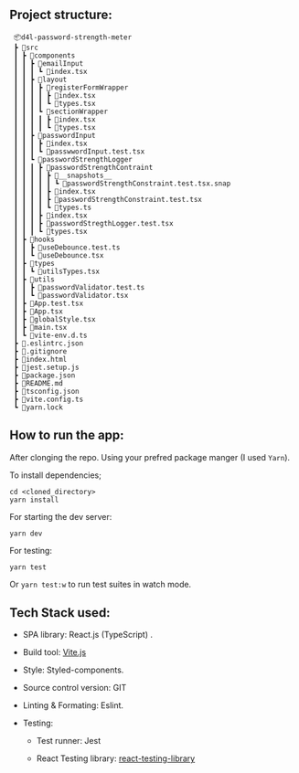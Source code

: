 ## Project structure:

     📦d4l-password-strength-meter
     ┣ 📂src
     ┃ ┣ 📂components
     ┃ ┃ ┣ 📂emailInput
     ┃ ┃ ┃ ┗ 📜index.tsx
     ┃ ┃ ┣ 📂layout
     ┃ ┃ ┃ ┣ 📂registerFormWrapper
     ┃ ┃ ┃ ┃ ┣ 📜index.tsx
     ┃ ┃ ┃ ┃ ┗ 📜types.tsx
     ┃ ┃ ┃ ┗ 📂sectionWrapper
     ┃ ┃ ┃ ┃ ┣ 📜index.tsx
     ┃ ┃ ┃ ┃ ┗ 📜types.tsx
     ┃ ┃ ┣ 📂passwordInput
     ┃ ┃ ┃ ┣ 📜index.tsx
     ┃ ┃ ┃ ┗ 📜passwwordInput.test.tsx
     ┃ ┃ ┗ 📂passwordStrengthLogger
     ┃ ┃ ┃ ┣ 📂passwordStrengthContraint
     ┃ ┃ ┃ ┃ ┣ 📂__snapshots__
     ┃ ┃ ┃ ┃ ┃ ┗ 📜passwordStrengthConstraint.test.tsx.snap
     ┃ ┃ ┃ ┃ ┣ 📜index.tsx
     ┃ ┃ ┃ ┃ ┣ 📜passwordStrengthConstraint.test.tsx
     ┃ ┃ ┃ ┃ ┗ 📜types.ts
     ┃ ┃ ┃ ┣ 📜index.tsx
     ┃ ┃ ┃ ┣ 📜passwordStregthLogger.test.tsx
     ┃ ┃ ┃ ┗ 📜types.tsx
     ┃ ┣ 📂hooks
     ┃ ┃ ┣ 📜useDebounce.test.ts
     ┃ ┃ ┗ 📜useDebounce.tsx
     ┃ ┣ 📂types
     ┃ ┃ ┗ 📜utilsTypes.tsx
     ┃ ┣ 📂utils
     ┃ ┃ ┣ 📜passwordValidator.test.ts
     ┃ ┃ ┗ 📜passwordValidator.tsx
     ┃ ┣ 📜App.test.tsx
     ┃ ┣ 📜App.tsx
     ┃ ┣ 📜globalStyle.tsx
     ┃ ┣ 📜main.tsx
     ┃ ┗ 📜vite-env.d.ts
     ┣ 📜.eslintrc.json
     ┣ 📜.gitignore
     ┣ 📜index.html
     ┣ 📜jest.setup.js
     ┣ 📜package.json
     ┣ 📜README.md
     ┣ 📜tsconfig.json
     ┣ 📜vite.config.ts
     ┗ 📜yarn.lock

## How to run the app:

After clonging the repo. Using your prefred package manger (I used `Yarn`).

To install dependencies;

    cd <cloned_directory>
    yarn install

For starting the dev server:

    yarn dev

For testing:

    yarn test

Or `yarn test:w` to run test suites in watch mode.

## Tech Stack used:

- SPA library: React.js (TypeScript) .

- Build tool: [Vite.js](https://vitejs.dev/)

- Style: Styled-components.

- Source control version: GIT

- Linting & Formating: Eslint.

- Testing:

  - Test runner: Jest

  - React Testing library: [react-testing-library](https://testing-library.com/)
